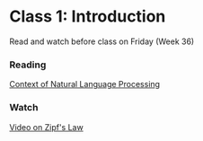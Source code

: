 Class 1: Introduction
============
Read and watch before class on Friday (Week 36)

### Reading 
[Context of Natural Language Processing](https://medium.com/swlh/context-of-natural-language-processing-be3c945015b9)

### Watch 
[Video on Zipf's Law](https://www.youtube.com/watch?v=fCn8zs912OE) 


